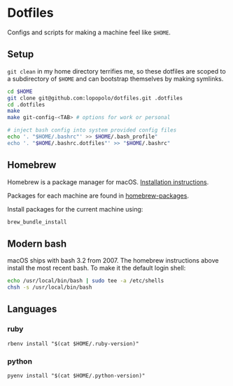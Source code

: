 # Dotfiles

Configs and scripts for making a machine feel like `$HOME`.

## Setup

`git clean` in my home directory terrifies me, so these dotfiles are scoped to a
subdirectory of `$HOME` and can bootstrap themselves by making symlinks.

```bash
cd $HOME
git clone git@github.com:lopopolo/dotfiles.git .dotfiles
cd .dotfiles
make
make git-config-<TAB> # options for work or personal

# inject bash config into system provided config files
echo '. "$HOME/.bashrc"' >> $HOME/.bash_profile"
echo '. "$HOME/.bashrc.dotfiles"' >> "$HOME/.bashrc"
```

## Homebrew

Homebrew is a package manager for macOS.
[Installation instructions](https://docs.brew.sh/Installation).

Packages for each machine are found in [homebrew-packages](/homebrew-packages).

Install packages for the current machine using:

```bash
brew_bundle_install
```

## Modern bash

macOS ships with bash 3.2 from 2007. The homebrew instructions above install the
most recent bash. To make it the default login shell:

```bash
echo /usr/local/bin/bash | sudo tee -a /etc/shells
chsh -s /usr/local/bin/bash
```

## Languages

### ruby

```
rbenv install "$(cat $HOME/.ruby-version)"
```

### python

```
pyenv install "$(cat $HOME/.python-version)"
```
